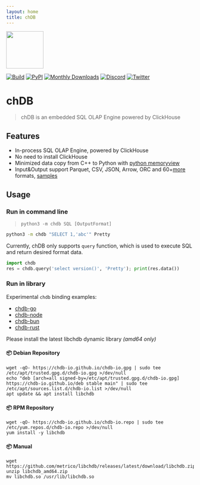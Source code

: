 ```yaml
---
layout: home
title: chDB
---
```


<img src="https://github.com/chdb-io/chdb/raw/pybind/docs/_static/snake-chdb.png" height="100">


[![Build](https://github.com/auxten/chdb/actions/workflows/build_wheels.yml/badge.svg?branch=pybind)](https://github.com/auxten/chdb/actions/workflows/build_wheels.yml)
[![PyPI](https://img.shields.io/pypi/v/chdb.svg)](https://pypi.org/project/chdb/)
[![Monthly Downloads](https://pepy.tech/badge/chdb/month)](https://pepy.tech/project/chdb)
[![Discord](https://img.shields.io/discord/1098133460310294528?logo=Discord)](https://discord.gg/Njw5YXSPPc)
[![Twitter](https://img.shields.io/twitter/url/http/shields.io.svg?style=social&label=Twitter)](https://twitter.com/auxten)

# chDB

> chDB is an embedded SQL OLAP Engine powered by ClickHouse

## Features
     
* In-process SQL OLAP Engine, powered by ClickHouse
* No need to install ClickHouse
* Minimized data copy from C++ to Python with [python memoryview](https://docs.python.org/3/c-api/memoryview.html)
* Input&Output support Parquet, CSV, JSON, Arrow, ORC and 60+[more](https://clickhouse.com/docs/en/interfaces/formats) formats, [samples](tests/format_output.py)

## Usage

### Run in command line
> `python3 -m chdb SQL [OutputFormat]`
```bash
python3 -m chdb "SELECT 1,'abc'" Pretty
```

Currently, chDB only supports `query` function, which is used to execute SQL and return desired format data.

```python
import chdb
res = chdb.query('select version()', 'Pretty'); print(res.data())
```

### Run in library

Experimental `chdb` binding examples: 

* [chdb-go](https://github.com/chdb-io/chdb-go)
* [chdb-node](https://github.com/chdb-io/chdb-node)
* [chdb-bun](https://github.com/chdb-io/chdb-bun)
* [chdb-rust](https://github.com/chdb-io/chdb-rust)

Please install the latest libchdb dynamic library _(amd64 only)_

#### :package: Debian Repository
```
wget -qO- https://chdb-io.github.io/chdb-io.gpg | sudo tee /etc/apt/trusted.gpg.d/chdb-io.gpg >/dev/null
echo "deb [arch=all signed-by=/etc/apt/trusted.gpg.d/chdb-io.gpg] https://chdb-io.github.io/deb stable main" | sudo tee /etc/apt/sources.list.d/chdb-io.list >/dev/null
apt update && apt install libchdb
```

#### :package: RPM Repository
```
wget -qO- https://chdb-io.github.io/chdb-io.repo | sudo tee /etc/yum.repos.d/chdb-io.repo >/dev/null
yum install -y libchdb
```

#### :package: Manual
```
wget https://github.com/metrico/libchdb/releases/latest/download/libchdb.zip
unzip libchdb_amd64.zip
mv libchdb.so /usr/lib/libchdb.so
```

